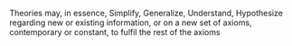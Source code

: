 Theories may, in essence, Simplify, Generalize, Understand, Hypothesize regarding new or existing information, or on a new set of axioms, contemporary or constant, to fulfil the rest of the axioms